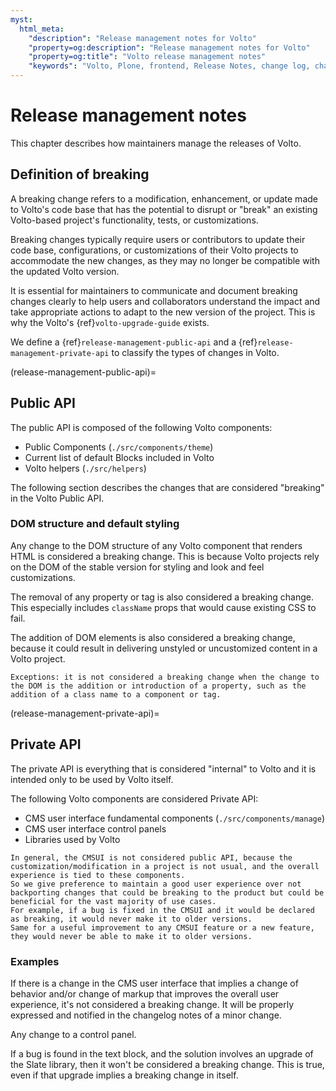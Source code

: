 ```yaml
---
myst:
  html_meta:
    "description": "Release management notes for Volto"
    "property=og:description": "Release management notes for Volto"
    "property=og:title": "Volto release management notes"
    "keywords": "Volto, Plone, frontend, Release Notes, change log, changelog, change history"
---
```


# Release management notes

This chapter describes how maintainers manage the releases of Volto.

## Definition of breaking

A breaking change refers to a modification, enhancement, or update made to Volto's code base that has the potential to disrupt or "break" an existing Volto-based project's functionality, tests, or customizations.

Breaking changes typically require users or contributors to update their code base, configurations, or customizations of their Volto projects to accommodate the new changes, as they may no longer be compatible with the updated Volto version.

It is essential for maintainers to communicate and document breaking changes clearly to help users and collaborators understand the impact and take appropriate actions to adapt to the new version of the project.
This is why the Volto's {ref}`volto-upgrade-guide` exists.

We define a {ref}`release-management-public-api` and a {ref}`release-management-private-api` to classify the types of changes in Volto.


(release-management-public-api)=

## Public API

The public API is composed of the following Volto components:

- Public Components (`./src/components/theme`)
- Current list of default Blocks included in Volto
- Volto helpers (`./src/helpers`)

The following section describes the changes that are considered "breaking" in the Volto Public API.


### DOM structure and default styling

Any change to the DOM structure of any Volto component that renders HTML is considered a breaking change.
This is because Volto projects rely on the DOM of the stable version for styling and look and feel customizations.

The removal of any property or tag is also considered a breaking change.
This especially includes `className` props that would cause existing CSS to fail.

The addition of DOM elements is also considered a breaking change, because it could result in delivering unstyled or uncustomized content in a Volto project.

```{note}
Exceptions: it is not considered a breaking change when the change to the DOM is the addition or introduction of a property, such as the addition of a class name to a component or tag.
```


(release-management-private-api)=

## Private API

The private API is everything that is considered "internal" to Volto and it is intended only to be used by Volto itself.

The following Volto components are considered Private API:

- CMS user interface fundamental components (`./src/components/manage`)
- CMS user interface control panels
- Libraries used by Volto

```{note}
In general, the CMSUI is not considered public API, because the customization/modification in a project is not usual, and the overall experience is tied to these components.
So we give preference to maintain a good user experience over not backporting changes that could be breaking to the product but could be beneficial for the vast majority of use cases.
For example, if a bug is fixed in the CMSUI and it would be declared as breaking, it would never make it to older versions.
Same for a useful improvement to any CMSUI feature or a new feature, they would never be able to make it to older versions.
```

### Examples

If there is a change in the CMS user interface that implies a change of behavior and/or change of markup that improves the overall user experience, it's not considered a breaking change.
It will be properly expressed and notified in the changelog notes of a minor change.

Any change to a control panel.

If a bug is found in the text block, and the solution involves an upgrade of the Slate library, then it won't be considered a breaking change.
This is true, even if that upgrade implies a breaking change in itself.
